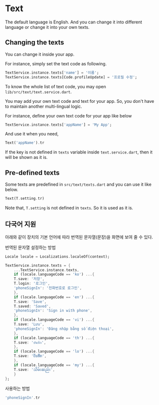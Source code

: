 # Text

The default language is English. And you can change it into different language or change it into your own texts.

## Changing the texts

You can change it inside your app.

For instance, simply set the text code as following.

```dart
TextService.instance.texts['name'] = '이름';
TextService.instance.texts[Code.profileUpdate] = '프로필 수정';
```

To know the whole list of text code, you may open `lib/src/text/text.service.dart`.

You may add your own text code and text for your app. So, you don't have to maintain another multi-lingual logic.

For instance, define your own text code for your app like below

```dart
TextService.instance.texts['appName'] = 'My App';
```

And use it when you need,

```dart
Text('appName').tr
```

If the key is not defined in `texts` variable inside `text.service.dart`, then it will be shown as it is.

## Pre-defined texts

Some texts are predefined in `src/text/texts.dart` and you can use it like below.

```dart
Text(T.setting.tr)
```

Note that, `T.setting` is not defined in `texts`. So it is used as it is.


## 다국어 지원

아래와 같이 장치의 기본 언어에 따라 번역된 문자열(문장)을 화면에 보여 줄 수 있다.


번역된 문자열 설정하는 방법

```dart
Locale locale = Localizations.localeOf(context);

TextService.instance.texts = {
    ...TextService.instance.texts,
    if (locale.languageCode == 'ko') ...{
    T.save: '저장',
    T.login: '로그인',
    'phoneSignIn': '전화번호로 로그인',
    },
    if (locale.languageCode == 'en') ...{
    T.save: 'Save',
    T.saved: 'Saved',
    'phoneSignIn': 'Sign in with phone',
    },
    if (locale.languageCode == 'vi') ...{
    T.save: 'Lưu',
    'phoneSignIn': 'Đăng nhập bằng số điện thoại',
    },
    if (locale.languageCode == 'th') ...{
    T.save: 'บันทึก',
    },
    if (locale.languageCode == 'lo') ...{
    T.save: 'ບັນທຶກ',
    },
    if (locale.languageCode == 'my') ...{
    T.save: 'သိမ်းဆည်း',
    }
};
```

사용하는 방법

```dart
'phoneSignIn'.tr
```
